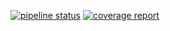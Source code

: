 [![pipeline status](https://gitlab.com/massalabs/massa-network/badges/master/pipeline.svg)](https://gitlab.com/massalabs/massa-network/-/commits/master)
[![coverage report](https://gitlab.com/massalabs/massa-network/badges/master/coverage.svg)](https://gitlab.com/massalabs/massa-network/-/commits/master)